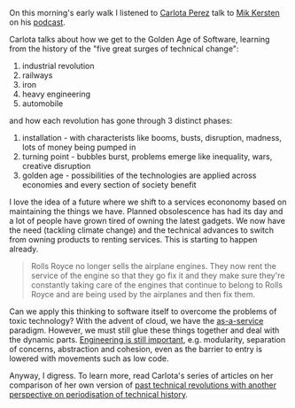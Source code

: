 On this morning's early walk I listened to [Carlota Perez](http://carlotaperez.org/) talk to [Mik Kersten](https://twitter.com/mik_kersten) on his [podcast](https://projecttoproduct.org/podcast/carlota-perez/).

Carlota talks about how we get to the Golden Age of Software, learning from the history of the "five great surges of technical change":

1. industrial revolution
2. railways
3. iron
4. heavy engineering
5. automobile

and how each revolution has gone through 3 distinct phases:

1. installation - with characterists like booms, busts, disruption, madness, lots of money being pumped in
2. turning point - bubbles burst, problems emerge like inequality, wars, creative disruption
3. golden age - possibilities of the technologies are applied across economies and every section of society benefit

I love the idea of a future where we shift to a services econonomy based on maintaining the things we have. Planned obsolescence has had its day and a lot of people have grown tired of owning the latest gadgets. We now have the need (tackling climate change) and the technical advances to switch from owning products to renting services. This is starting to happen already.

> Rolls Royce no longer sells the airplane engines. They now rent the service of the engine so that they go fix it and they make sure they're constantly taking care of the engines that continue to belong to Rolls Royce and are being used by the airplanes and then fix them.

Can we apply this thinking to software itself to overcome the problems of toxic technology? With the advent of cloud, we have the [as-a-service](https://en.wikipedia.org/wiki/As_a_service) paradigm. However, we must still glue these things together and deal with the dynamic parts. [Engineering is still important](https://twitter.com/rowlando/status/1277504551357222912), e.g. modularity, separation of concerns, abstraction and cohesion, even as the barrier to entry is lowered with movements such as low code.


Anyway, I digress. To learn more, read Carlota's series of articles on her comparison of her own version of [past technical revolutions with another perspective on periodisation of technical history](http://beyondthetechrevolution.com/blog/second-machine-age-or-fifth-technological-revolution/).
